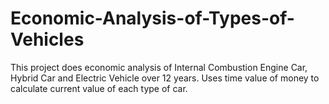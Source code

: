 # Economic-Analysis-of-Types-of-Vehicles
This project does economic analysis of Internal Combustion Engine Car, Hybrid Car and Electric Vehicle over 12 years.
Uses time value of money to calculate current value of each type of car. 
